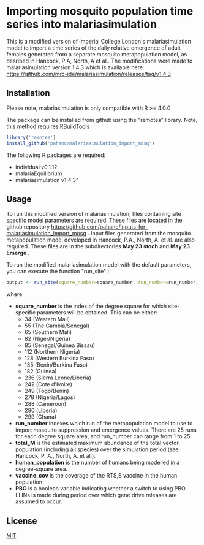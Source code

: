 
# Importing mosquito population time series into malariasimulation

This is a modified version of Imperial College London's malariasimulation model to import a time series of the daily relative emergence of adult females generated from a separate mosquito metapopulation model, as desribed in Hancock, P.A, North, A et al.. The modifications were made to malariasimulation version 1.4.3 which is available here:
https://github.com/mrc-ide/malariasimulation/releases/tag/v1.4.3

## Installation

Please note, malariasimulation is only compatible with R >= 4.0.0

The package can be installed from github using the "remotes" library. Note, this
method requires [RBuildTools](https://cran.r-project.org/bin/windows/Rtools/)

```R
library('remotes')
install_github('pahanc/malariasimulation_import_mosq')
```

The following R packages are required:
* individual v0.1.12
* malariaEquilibrium 
* malariasimulation v1.4.3"

## Usage

To run this modified version of malariasimulation, files containing site specific model parameters are required. These files are located in the github repository https://github.com/pahanc/inputs-for-malariasimulation_import_mosq . Input files generated from the mosquito metapopulation model developed in Hancock, P.A., North, A. et al. are also required.  These files are in the subdirectories **May 23 stoch** and **May 23 Emerge** .


To run the modified malariasimulation model with the default parameters, you
can execute the function "run_site" :

```R
output <- run_site(square_number=square_number, run_number=run_number, total_M=totalM, human_population=human_population, vaccine_cov=vaccine_cov, PBO=PBO)
```
where
*  **square_number** is the index of the degree square for which site-specific parameters will be obtained. This can be either:
    * 34 (Western Mali)
    *  55 (The Gambia/Senegal)
    *  65 (Southern Mali)
    *  82 (Niger/Nigeria)
    *  85 (Senegal/Guinea Bissau)
    *  112 (Northern Nigeria)
    *  128 (Western Burkina Faso)
    *  135 (Benin/Burkina Faso)
    *  182 (Guinea)
    *  236 (Sierra Leone/Liberia)
    *  242 (Cote d'Ivoire)
    *  249 (Togo/Benin)
    *  278 (Nigeria/Lagos)
    *  288 (Cameroon)
    *  290 (Liberia)
    *  299 (Ghana)
*  **run_number** indexes which run of the metapopulation model to use to import mosquito suppression and emergence values. There are 25 runs for each degree square area, and run_number can range from 1 to 25.
*  **total_M** is the estimated maximum abundance of the total vector population (including all species) over the simulation period (see Hancock, P. A., North, A. et al.).
*   **human_population** is the number of humans being modelled in a degree-square area.
*   **vaccine_cov** is the coverage of the RTS,S vaccine in the human population
*  **PBO** is a boolean variable indicating whether a switch to using PBO LLINs is made during period over which gene drive releases are assumed to occur.


## License
[MIT](https://choosealicense.com/licenses/mit/)
